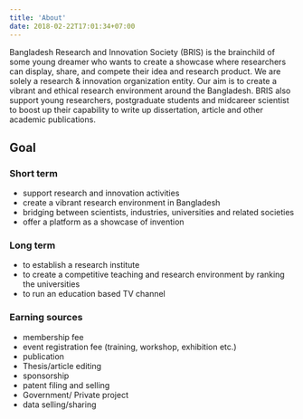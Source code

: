 ```yaml
---
title: 'About'
date: 2018-02-22T17:01:34+07:00
---
```


Bangladesh Research and Innovation Society (BRIS) is the brainchild of some young dreamer who wants
to create a showcase where researchers can display, share, and compete their idea and research
product. We are solely a research &amp; innovation organization entity. Our aim is to create a vibrant and
ethical research environment around the Bangladesh. BRIS also support young researchers,
postgraduate students and midcareer scientist to boost up their capability to write up dissertation,
article and other academic publications.


## Goal

### Short term

- support research and innovation activities
- create a vibrant research environment in Bangladesh
- bridging between scientists, industries, universities and related societies
- offer a platform as a showcase of invention

### Long term

- to establish a research institute
- to create a competitive teaching and research environment by ranking the universities
- to run an education based TV channel

### Earning sources

- membership fee
- event registration fee (training, workshop, exhibition etc.)
- publication
- Thesis/article editing
- sponsorship
- patent filing and selling
- Government/ Private project
- data selling/sharing
 